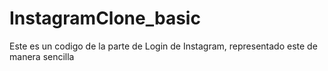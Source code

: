 # InstagramClone_basic
Este es un codigo de la parte de Login de Instagram, representado este de manera sencilla
